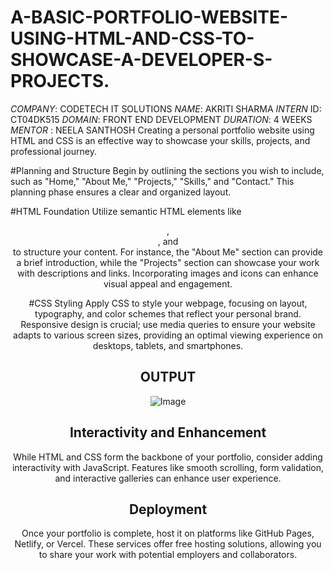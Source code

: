 # A-BASIC-PORTFOLIO-WEBSITE-USING-HTML-AND-CSS-TO-SHOWCASE-A-DEVELOPER-S-PROJECTS.
*COMPANY*: CODETECH IT SOLUTIONS
*NAME*: AKRITI SHARMA
*INTERN* ID: CT04DK515 
*DOMAIN*: FRONT END DEVELOPMENT
*DURATION*: 4 WEEKS
*MENTOR* : NEELA SANTHOSH
Creating a personal portfolio website using HTML and CSS is an effective way to showcase your skills, projects, and professional journey.

#Planning and Structure
Begin by outlining the sections you wish to include, such as "Home," "About Me," "Projects," "Skills," and "Contact." This planning phase ensures a clear and organized layout.

#HTML Foundation
Utilize semantic HTML elements like <header>, <section>, and <footer> to structure your content. For instance, the "About Me" section can provide a brief introduction, while the "Projects" section can showcase your work with descriptions and links. Incorporating images and icons can enhance visual appeal and engagement.

#CSS Styling
Apply CSS to style your webpage, focusing on layout, typography, and color schemes that reflect your personal brand. Responsive design is crucial; use media queries to ensure your website adapts to various screen sizes, providing an optimal viewing experience on desktops, tablets, and smartphones.
# OUTPUT
![Image](https://github.com/user-attachments/assets/8f9261e2-6be7-4984-b230-c17831907aa0)
# Interactivity and Enhancement
While HTML and CSS form the backbone of your portfolio, consider adding interactivity with JavaScript. Features like smooth scrolling, form validation, and interactive galleries can enhance user experience.

# Deployment
Once your portfolio is complete, host it on platforms like GitHub Pages, Netlify, or Vercel. These services offer free hosting solutions, allowing you to share your work with potential employers and collaborators.
